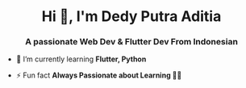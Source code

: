 <h1 align="center">Hi 👋, I'm Dedy Putra Aditia</h1>
<h3 align="center">A passionate Web Dev & Flutter Dev From Indonesian</h3>

- 🌱 I’m currently learning **Flutter, Python**

- ⚡ Fun fact **Always Passionate about Learning 👨‍💻**

<p align="left">
</p>

